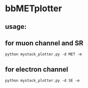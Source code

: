 # bbMETplotter
## usage:
## for muon channel and SR 
```
python mystack_plotter.py -d MET -m
```

## for electron channel
```
python mystack_plotter.py -d SE -e
```
